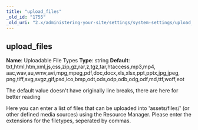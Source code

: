 ```yaml
---
title: "upload_files"
_old_id: "1755"
_old_uri: "2.x/administering-your-site/settings/system-settings/upload_files"
---
```


##  upload\_files

 **Name**: Uploadable File Types 
**Type**: string 
**Default**: txt,html,htm,xml,js,css,zip,gz,rar,z,tgz,tar,htaccess,mp3,mp4,
 aac,wav,au,wmv,avi,mpg,mpeg,pdf,doc,docx,xls,xlsx,ppt,pptx,jpg,jpeg,
 png,tiff,svg,svgz,gif,psd,ico,bmp,odt,ods,odp,odb,odg,odf,md,ttf,woff,eot

 The default value doesn't have originally line breaks, there are here for better reading 

 Here you can enter a list of files that can be uploaded into 'assets/files/' (or other defined media sources) using the Resource Manager. Please enter the extensions for the filetypes, seperated by commas.